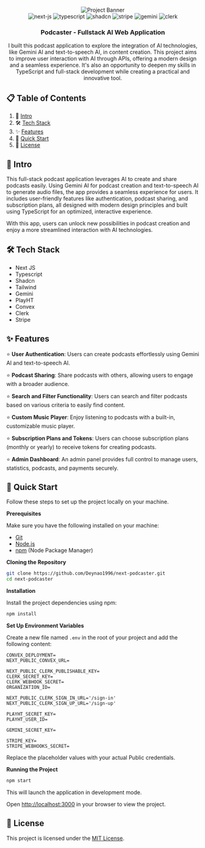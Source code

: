 <div align="center">
  <br />
      <img src="https://res.cloudinary.com/dkl9cqqui/image/upload/v1728889071/Podcaster_m8jwef.png" alt="Project Banner">
  <br />

  <div>
    <img src="https://img.shields.io/badge/next%20js-000000?style=for-the-badge&logo=nextdotjs&logoColor=white" alt="next-js" />
    <img src="https://img.shields.io/badge/TypeScript-007ACC?style=for-the-badge&logo=typescript&logoColor=white" alt="typescript" />
    <img src="https://img.shields.io/badge/shadcn%2Fui-000000?style=for-the-badge&logo=shadcnui&logoColor=white" alt="shadcn" />
    <img src="https://img.shields.io/badge/Stripe-626CD9?style=for-the-badge&logo=Stripe&logoColor=white" alt="stripe" />
    <img src="https://img.shields.io/badge/Google%20Gemini-8E75B2?style=for-the-badge&logo=googlegemini&logoColor=white" alt="gemini" />
    <img src="https://img.shields.io/badge/Clerk-000000?style=for-the-badge&logo=clerk&logoColor=white" alt="clerk" />
  </div>

  <h3 align="center">Podcaster - Fullstack AI Web Application</h3>

   <div align="center">
     I built this podcast application to explore the integration of AI technologies, like Gemini AI and text-to-speech AI, in content creation. This project aims to improve user interaction with AI through APIs, offering a modern design and a seamless experience. It's also an opportunity to deepen my skills in TypeScript and full-stack development while creating a practical and innovative tool.
    </div>
</div>

## 📋 <a name="table">Table of Contents</a>

1. 📘 [Intro](#introduction)
2. 🛠️ [Tech Stack](#tech-stack)
3. ✨ [Features](#features)
4. 🚀 [Quick Start](#quick-start)
5. 📄 [License](#license)

## <a name="introduction">📘 Intro</a>

This full-stack podcast application leverages AI to create and share podcasts easily. Using Gemini AI for podcast creation and text-to-speech AI to generate audio files, the app provides a seamless experience for users. It includes user-friendly features like authentication, podcast sharing, and subscription plans, all designed with modern design principles and built using TypeScript for an optimized, interactive experience. 

With this app, users can unlock new possibilities in podcast creation and enjoy a more streamlined interaction with AI technologies.

## <a name="tech-stack">🛠️ Tech Stack</a>

- Next JS
- Typescript
- Shadcn
- Tailwind
- Gemini
- PlayHT
- Convex
- Clerk
- Stripe

## <a name="features">✨ Features</a>

⭐ **User Authentication**: Users can create podcasts effortlessly using Gemini AI and text-to-speech AI.

⭐ **Podcast Sharing**: Share podcasts with others, allowing users to engage with a broader audience.

⭐ **Search and Filter Functionality**: Users can search and filter podcasts based on various criteria to easily find content.

⭐ **Custom Music Player**: Enjoy listening to podcasts with a built-in, customizable music player.

⭐ **Subscription Plans and Tokens**: Users can choose subscription plans (monthly or yearly) to receive tokens for creating podcasts.

⭐ **Admin Dashboard**: An admin panel provides full control to manage users, statistics, podcasts, and payments securely.

## <a name="quick-start">🚀 Quick Start</a>

Follow these steps to set up the project locally on your machine.

**Prerequisites**

Make sure you have the following installed on your machine:

- [Git](https://git-scm.com/)
- [Node.js](https://nodejs.org/en)
- [npm](https://www.npmjs.com/) (Node Package Manager)

**Cloning the Repository**

```bash
git clone https://github.com/Deynao1996/next-podcaster.git
cd next-podcaster
```

**Installation**

Install the project dependencies using npm:

```bash
npm install
```

**Set Up Environment Variables**

Create a new file named `.env` in the root of your project and add the following content:

```env
CONVEX_DEPLOYMENT=
NEXT_PUBLIC_CONVEX_URL=

NEXT_PUBLIC_CLERK_PUBLISHABLE_KEY=
CLERK_SECRET_KEY=
CLERK_WEBHOOK_SECRET=
ORGANIZATION_ID=

NEXT_PUBLIC_CLERK_SIGN_IN_URL='/sign-in'
NEXT_PUBLIC_CLERK_SIGN_UP_URL='/sign-up'

PLAYHT_SECRET_KEY=
PLAYHT_USER_ID=

GEMINI_SECRET_KEY=

STRIPE_KEY=
STRIPE_WEBHOOKS_SECRET=
```

Replace the placeholder values with your actual Public credentials.

**Running the Project**

```bash
npm start
```

This will launch the application in development mode. 

Open [http://localhost:3000](http://localhost:3000) in your browser to view the project.

## <a name="license">📄 License</a>

This project is licensed under the [MIT License](https://github.com/Deynao1996/next-podcaster/blob/master/LICENSE.txt).

